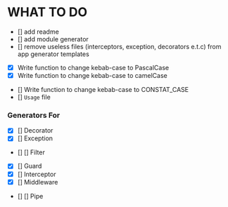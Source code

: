 # WHAT TO DO

- [] add readme
- [] add module generator
- [] remove useless files (interceptors, exception, decorators e.t.c) from app generator templates

- [x] Write function to change kebab-case to PascalCase
- [x] Write function to change kebab-case to camelCase
- [] Write function to change kebab-case to CONSTAT_CASE
- [] `Usage` file

### Generators For
- [x] [] Decorator
- [x] [] Exception
- [] [] Filter
- [x] [] Guard
- [x] [] Interceptor
- [x] [] Middleware
- [] [] Pipe